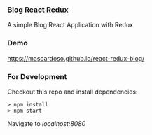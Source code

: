 ### Blog React Redux
A simple Blog React Application with Redux

### Demo
https://mascardoso.github.io/react-redux-blog/

### For Development
Checkout this repo and install dependencies:

```
> npm install
> npm start
```

Navigate to *localhost:8080*